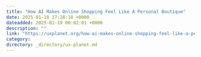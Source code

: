 ```yaml
---
title: "How AI Makes Online Shopping Feel Like A Personal Boutique"
date: 2025-01-18 17:28:18 +0000
dateadded: 2025-01-19 00:02:01 +0000
description: ""
link: "https://uxplanet.org/how-ai-makes-online-shopping-feel-like-a-personal-boutique-81231e7fe077?source=rss----819cc2aaeee0---4"
category:
directory: _directory/ux-planet.md
---
```

